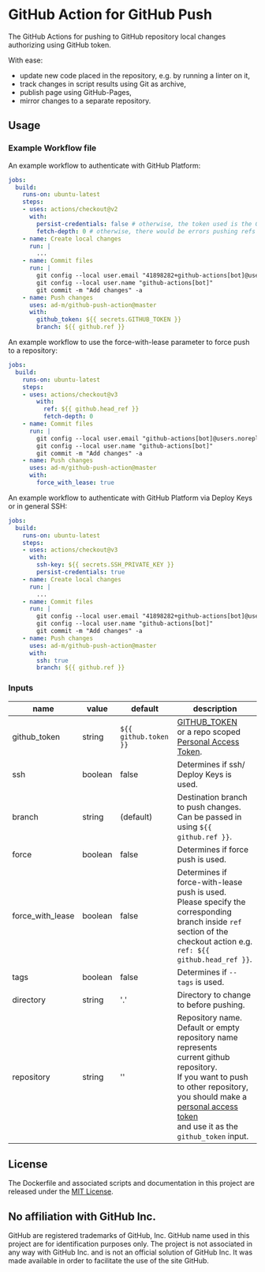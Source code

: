 # GitHub Action for GitHub Push

The GitHub Actions for pushing to GitHub repository local changes authorizing using GitHub token.

With ease:

- update new code placed in the repository, e.g. by running a linter on it,
- track changes in script results using Git as archive,
- publish page using GitHub-Pages,
- mirror changes to a separate repository.

## Usage

### Example Workflow file

An example workflow to authenticate with GitHub Platform:

```yaml
jobs:
  build:
    runs-on: ubuntu-latest
    steps:
    - uses: actions/checkout@v2
      with:
        persist-credentials: false # otherwise, the token used is the GITHUB_TOKEN, instead of your personal access token.
        fetch-depth: 0 # otherwise, there would be errors pushing refs to the destination repository.
    - name: Create local changes
      run: |
        ...
    - name: Commit files
      run: |
        git config --local user.email "41898282+github-actions[bot]@users.noreply.github.com"
        git config --local user.name "github-actions[bot]"
        git commit -m "Add changes" -a
    - name: Push changes
      uses: ad-m/github-push-action@master
      with:
        github_token: ${{ secrets.GITHUB_TOKEN }}
        branch: ${{ github.ref }}
```

An example workflow to use the force-with-lease parameter to force push to a repository:

```yaml
jobs:
  build:
    runs-on: ubuntu-latest
    steps:
    - uses: actions/checkout@v3
        with:
          ref: ${{ github.head_ref }}
          fetch-depth: 0
    - name: Commit files
      run: |
        git config --local user.email "github-actions[bot]@users.noreply.github.com"
        git config --local user.name "github-actions[bot]"
        git commit -m "Add changes" -a
    - name: Push changes
      uses: ad-m/github-push-action@master
      with:
        force_with_lease: true
```
An example workflow to authenticate with GitHub Platform via Deploy Keys or in general SSH:

```yaml
jobs:
  build:
    runs-on: ubuntu-latest
    steps:
    - uses: actions/checkout@v3
      with:
        ssh-key: ${{ secrets.SSH_PRIVATE_KEY }}
        persist-credentials: true
    - name: Create local changes
      run: |
        ...
    - name: Commit files
      run: |
        git config --local user.email "41898282+github-actions[bot]@users.noreply.github.com"
        git config --local user.name "github-actions[bot]"
        git commit -m "Add changes" -a
    - name: Push changes
      uses: ad-m/github-push-action@master
      with:
      	ssh: true
        branch: ${{ github.ref }}
```

### Inputs

| name             | value | default | description                                                                                                                                                                                                                                                                                                     |
|------------------| ----- | ------- |-----------------------------------------------------------------------------------------------------------------------------------------------------------------------------------------------------------------------------------------------------------------------------------------------------------------|
| github_token     | string  |  `${{ github.token }}` | [GITHUB_TOKEN](https://docs.github.com/en/actions/security-guides/automatic-token-authentication#using-the-github_token-in-a-workflow) <br /> or a repo scoped <br /> [Personal Access Token](https://docs.github.com/en/authentication/keeping-your-account-and-data-secure/creating-a-personal-access-token). |
| ssh              | boolean  | false | Determines if ssh/ Deploy Keys is used.                                                                                                                                                                                                                                                                          |
| branch           | string | (default) | Destination branch to push changes. <br /> Can be passed in using `${{ github.ref }}`.                                                                                                                                                                                                                          |
| force            | boolean | false | Determines if force push is used.                                                                                                                                                                                                                                                                               |
| force_with_lease | boolean | false | Determines if force-with-lease push is used. Please specify the corresponding branch inside `ref` section of the checkout action e.g. `ref: ${{ github.head_ref }}`.                                                                                                                                                                                                                                                                            |
| tags             | boolean | false | Determines if `--tags` is used.                                                                                                                                                                                                                                                                                 |
| directory        | string | '.' | Directory to change to before pushing.                                                                                                                                                                                                                                                                          |
| repository       | string | '' | Repository name. <br /> Default or empty repository name represents <br /> current github repository. <br /> If you want to push to other repository, <br /> you should make a [personal access token](https://github.com/settings/tokens) <br /> and use it as the `github_token` input.                       |

## License

The Dockerfile and associated scripts and documentation in this project are released under the [MIT License](LICENSE).

## No affiliation with GitHub Inc.

GitHub are registered trademarks of GitHub, Inc. GitHub name used in this project are for identification purposes only. The project is not associated in any way with GitHub Inc. and is not an official solution of GitHub Inc. It was made available in order to facilitate the use of the site GitHub.
